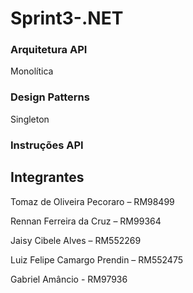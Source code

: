 # Sprint3-.NET

### Arquitetura API

Monolítica


### Design Patterns

Singleton


### Instruções API


## Integrantes

Tomaz de Oliveira Pecoraro – RM98499

Rennan Ferreira da Cruz – RM99364

Jaisy Cibele Alves – RM552269

Luiz Felipe Camargo Prendin – RM552475

Gabriel Amâncio - RM97936
